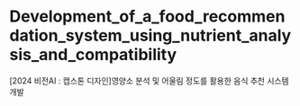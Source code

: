 # Development_of_a_food_recommendation_system_using_nutrient_analysis_and_compatibility
[2024 비전AI : 캡스톤 디자인]영양소 분석 및 어울림 정도를 활용한 음식 추천 시스템 개발
